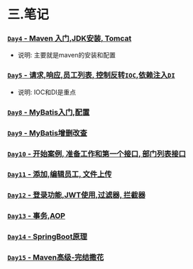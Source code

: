 
# 三.笔记

###  [`Day4` - Maven 入门,JDK安装, Tomcat](/Javaweb2023/note/day4.md) 

- 说明: 主要就是maven的安装和配置

###  [`Day5` - 请求,响应,员工列表, 控制反转`IOC`,依赖注入`DI`](/Javaweb2023/note/day5.md) 

- 说明: IOC和DI是重点

###  [`Day8` - MyBatis入门,配置](/Javaweb2023/note/day8.md) 
###  [`Day9` - MyBatis增删改查](/Javaweb2023/note/day9.md) 
###  [`Day10` - 开始案例, 准备工作和第一个接口, 部门列表接口](/Javaweb2023/note/day10.md) 
###  [`Day11` - 添加,编辑员工, 文件上传](/Javaweb2023/note/day11.md) 
###  [`Day12` - 登录功能,JWT使用,过滤器, 拦截器](/Javaweb2023/note/day12.md) 
###  [`Day13` - 事务,AOP](/Javaweb2023/note/day13.md) 
###  [`Day14` - SpringBoot原理](/Javaweb2023/note/day14.md) 
###  [`Day15` - Maven高级-完结撒花](/Javaweb2023/note/day15.md) 
